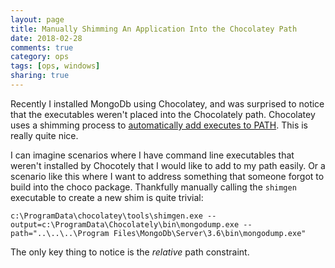 ```yaml
---
layout: page
title: Manually Shimming An Application Into the Chocolatey Path
date: 2018-02-28
comments: true
category: ops
tags: [ops, windows]
sharing: true
---
```


Recently I installed MongoDb using Chocolatey, and was surprised to notice that the executables weren't placed into the Chocolately path. Chocolatey uses a shimming process to [automatically add executes to PATH](https://chocolatey.org/docs/features-shim). This is really quite nice. 

I can imagine scenarios where I have command line executables that weren't installed by Chocotely that I would like to add to my path easily. Or a scenario like this where I want to address something that someone forgot to build into the choco package. Thankfully manually calling the `shimgen` executable to create a new shim is quite trivial:

```
c:\ProgramData\chocolatey\tools\shimgen.exe --output=c:\ProgramData\Chocolately\bin\mongodump.exe --path="..\..\..\Program Files\MongoDb\Server\3.6\bin\mongodump.exe"
```

The only key thing to notice is the _relative_ path constraint.
